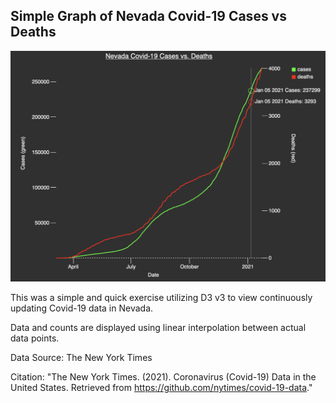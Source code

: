 ## Simple Graph of Nevada Covid-19 Cases vs Deaths

![](graphics/demo.png)

This was a simple and quick exercise utilizing D3 v3 to view continuously updating Covid-19 data in Nevada.

Data and counts are displayed using linear interpolation between actual data points.

Data Source: The New York Times

Citation:
"The New York Times. (2021). Coronavirus (Covid-19) Data in the United States. Retrieved from https://github.com/nytimes/covid-19-data."